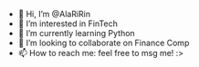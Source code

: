 - 👋 Hi, I’m @AlaRiRin
- 👀 I’m interested in FinTech
- 🌱 I’m currently learning Python
- 💞️ I’m looking to collaborate on Finance Comp
- 📫 How to reach me: feel free to msg me! :>

<!---
AlaRiRin/AlaRiRin is a ✨ special ✨ repository because its `README.md` (this file) appears on your GitHub profile.
You can click the Preview link to take a look at your changes.
--->
